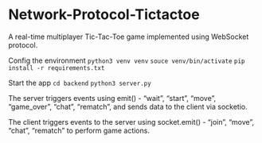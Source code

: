 # Network-Protocol-Tictactoe

A real-time multiplayer Tic-Tac-Toe game implemented using WebSocket protocol.

Config the environment
`python3 venv venv`
`souce venv/bin/activate`
`pip install -r requirements.txt`

Start the app
`cd backend`
`python3 server.py`

The server triggers events using emit() - “wait”, “start”, “move”, “game_over”, “chat”, “rematch”, and sends data to the client via socketio.

The client triggers events to the server using socket.emit() - “join”, “move”, “chat”, “rematch” to perform game actions.
